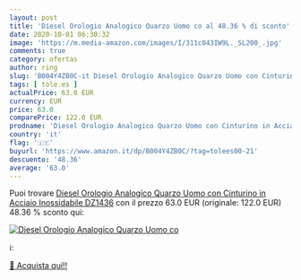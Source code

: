 ```yaml
---
layout: post
title: 'Diesel Orologio Analogico Quarzo Uomo co al 48.36 % di sconto'
date: 2020-10-01 06:30:32
image: 'https://m.media-amazon.com/images/I/311c043IW9L._SL200_.jpg'
comments: true
category: ofertas
author: ring
slug: 'B004Y4ZB0C-it Diesel Orologio Analogico Quarzo Uomo con Cinturino in...'
tags: [ tole.es ]
actualPrice: 63.0 EUR
currency: EUR
price: 63.0
comparePrice: 122.0 EUR
prodname: 'Diesel Orologio Analogico Quarzo Uomo con Cinturino in Acciaio Inossidabile DZ1436'
country: 'it'
flag: '🇮🇹'
buyurl: 'https://www.amazon.it/dp/B004Y4ZB0C/?tag=tolees00-21'
descuento: '48.36'
average: '63.0'
---
```


Puoi trovare [Diesel Orologio Analogico Quarzo Uomo con Cinturino in Acciaio Inossidabile DZ1436](https://www.amazon.it/dp/B004Y4ZB0C/?tag=tolees00-21) con il prezzo 63.0 EUR (originale: 122.0 EUR) 48.36 % sconto qui:

[![Diesel Orologio Analogico Quarzo Uomo co](https://m.media-amazon.com/images/I/311c043IW9L._SL200_.jpg)](https://www.amazon.it/dp/B004Y4ZB0C/?tag=tolees00-21)

ℹ️:


[🛒 Acquista qui!!](https://www.amazon.it/dp/B004Y4ZB0C/?tag=tolees00-21)
